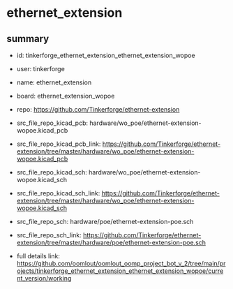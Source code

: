 # ethernet_extension
 
## summary 
* id: tinkerforge_ethernet_extension_ethernet_extension_wopoe
* user: tinkerforge
* name: ethernet_extension
* board: ethernet_extension_wopoe
* repo: https://github.com/Tinkerforge/ethernet-extension
* src_file_repo_kicad_pcb: hardware/wo_poe/ethernet-extension-wopoe.kicad_pcb
* src_file_repo_kicad_pcb_link: https://github.com/Tinkerforge/ethernet-extension/tree/master/hardware/wo_poe/ethernet-extension-wopoe.kicad_pcb
* src_file_repo_kicad_sch: hardware/wo_poe/ethernet-extension-wopoe.kicad_sch
* src_file_repo_kicad_sch_link: https://github.com/Tinkerforge/ethernet-extension/tree/master/hardware/wo_poe/ethernet-extension-wopoe.kicad_sch

* src_file_repo_sch: hardware/poe/ethernet-extension-poe.sch
* src_file_repo_sch_link: https://github.com/Tinkerforge/ethernet-extension/tree/master/hardware/poe/ethernet-extension-poe.sch
* full details link: https://github.com/oomlout/oomlout_oomp_project_bot_v_2/tree/main/projects/tinkerforge_ethernet_extension_ethernet_extension_wopoe/current_version/working  







